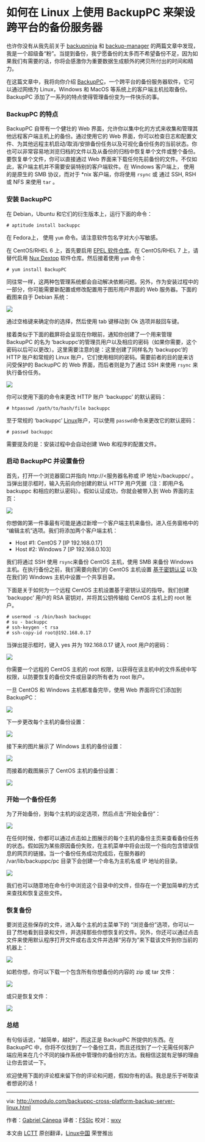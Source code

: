 如何在 Linux 上使用 BackupPC 来架设跨平台的备份服务器
================================================================================
也许你没有从我先前关于 [backupninja][1] 和 [backup-manager][2] 的两篇文章中发现，我是一个超级备“粉”。当提到备份，我宁愿备份的太多而不希望备份不足，因为如果我们有需要的话，你将会感激你为重要数据生成额外的拷贝所付出的时间和精力。

在这篇文章中，我将向你介绍 [BackupPC][3]，一个跨平台的备份服务器软件，它可以通过网络为 Linux，Windows 和 MacOS 等系统上的客户端主机拉取备份。BackupPC 添加了一系列的特点使得管理备份变为一件快乐的事。

### BackupPC 的特点 ###

BackupPC 自带有一个健壮的 Web 界面，允许你以集中化的方式来收集和管理其他远程客户端主机上的备份。通过使用它的 Web 界面，你可以检查日志和配置文件、为其他远程主机启动/取消/安排备份任务以及可视化备份任务的当前状态。你也可以非常容易地浏览归档的文件以及从备份的归档中恢复单个文件或整个备份。要恢复单个文件，你可以直接通过 Web 界面来下载任何先前备份的文件。不仅如此，客户端主机并不需要安装特别的客户端软件。在 Windows 客户端上， 使用的是原生的 SMB 协议，而对于 *nix 客户端，你将使用 `rsync` 或 通过 SSH, RSH 或 NFS 来使用 `tar` 。

### 安装 BackupPC ###

在 Debian，Ubuntu 和它们的衍生版本上，运行下面的命令：

    # aptitude install backuppc 

在 Fedora上， 使用 `yum` 命令。请注意软件包名字对大小写敏感。

在 CentOS/RHEL 6 上，首先要启用 [EPEL 软件仓库][4]。在 CentOS/RHEL 7 上，请替代启用 [Nux Dextop][5] 软件仓库。然后接着使用 `yum` 命令：

    # yum install BackupPC 

同往常一样，这两种包管理系统都会自动解决依赖问题。另外，作为安装过程中的一部分，你可能需要新配置或修改配置用于图形用户界面的 Web 服务器。下面的截图来自于 Debian 系统：

![](https://farm8.staticflickr.com/7573/16163781711_6218b620ef_c.jpg)

通过空格键来确定你的选择，然后使用 tab 键移动到 Ok 选项并敲回车键。

接着类似于下面的截屏将会呈现在你眼前，通知你创建了一个用来管理 BackupPC 的名为 ‘backuppc’的管理员用户以及相应的密码（如果你需要，这个密码以后可以更改）。这里需要注意的是：这里创建了同样名为 ‘backuppc’的 HTTP 账户和常规的 Linux 账户，它们使用相同的密码。需要前者的目的是来访问受保护的 BackupPC 的 Web 界面，而后者则是为了通过 SSH 来使用 `rsync` 来执行备份任务。

![](https://farm8.staticflickr.com/7579/15979622809_25e734658d_c.jpg)

你可以使用下面的命令来更改 HTTP 账户 ‘backuppc’ 的默认密码：

    # htpasswd /path/to/hash/file backuppc 

至于常规的 ‘backuppc’ [Linux][6]账户，可以使用 `passwd`命令来更改它的默认密码：

    # passwd backuppc 

需要提及的是：安装过程中会自动创建 Web 和程序的配置文件。

### 启动 BackupPC 并设置备份 ###

首先，打开一个浏览器窗口并指向 http://\<服务器名称或 IP 地址>/backuppc/ 。当弹出提示框时，输入先前向你创建的默认 HTTP 用户凭据（注：即用户名 backuppc 和相应的默认密码）。假如认证成功，你就会被带入到 Web 界面的主页：

![](https://farm9.staticflickr.com/8601/15543330314_f6fdaa235e_z.jpg)

你想做的第一件事最有可能是通过新增一个客户端主机来备份。进入任务窗格中的 “编辑主机”选项。我们将添加两个客户端主机：

- Host #1: CentOS 7 [IP 192.168.0.17]
- Host #2: Windows 7 [IP 192.168.0.103] 

我们将通过 SSH 使用 `rsync`来备份 CentOS 主机，使用 SMB 来备份 Windows 主机。在执行备份之前，我们需要向我们的 CentOS 主机设置 [基于密钥认证][7] 以及在我们的 Windows 主机中设置一个共享目录。

下面是关于如何为一个远程 CentOS 主机设置基于密钥认证的指导。我们创建 ‘backuppc’ 用户的 RSA 密钥对，并将其公钥传输给 CentOS 主机上的 root 账户。

    # usermod -s /bin/bash backuppc
    # su - backuppc
    # ssh-keygen -t rsa
    # ssh-copy-id root@192.168.0.17 

当弹出提示框时，键入 yes 并为 192.168.0.17 键入 root 用户的密码：

![](https://farm8.staticflickr.com/7496/16164929932_8fc817125d_b.jpg)

你需要一个远程的 CentOS 主机的 root 权限，以获得在该主机中的文件系统中写权限，以防要恢复的备份文件或目录的所有者为 root 账户。

一旦 CentOS 和 Windows 主机都准备完毕，使用 Web 界面将它们添加到 BackupPC：

![](https://farm9.staticflickr.com/8586/15979622709_76c2dcf68c_z.jpg)

下一步更改每个主机的备份设置：

![](https://farm8.staticflickr.com/7461/16163781611_765c147f9f_z.jpg)

接下来的图片展示了 Windows 主机的备份设置：

![](https://farm8.staticflickr.com/7480/16139884676_bddfafed75_z.jpg)

而接着的截图展示了 CentOS 主机的备份设置：

![](https://farm8.staticflickr.com/7557/16139884666_34ff8fd858_z.jpg)

### 开始一个备份任务 ###

为了开始备份，到每个主机的设定选项，然后点击“开始全备份”：

![](https://farm8.staticflickr.com/7536/15978247428_458c023f4c.jpg)

在任何时候，你都可以通过点击如上图展示的每个主机的备份主页来查看备份任务的状态。假如因为某些原因备份失败，在主机菜单中将会出现一个指向包含错误信息的网页的链接。当一个备份任务成功完成后，在服务器的 /var/lib/backuppc/pc 目录下会创建一个命名为主机名或 IP 地址的目录。

![](https://farm8.staticflickr.com/7549/16165680115_196ee42a49_z.jpg)

我们也可以随意地在命令行中浏览这个目录中的文件，但存在一个更加简单的方式来查找和恢复这些文件。

### 恢复备份 ###

要浏览这些保存的文件，进入每个主机的主菜单下的 “浏览备份”选项，你可以一目了然地看到目录和文件，并选择那些你想恢复的文件。另外，你还可以通过点击文件来使用默认程序打开文件或右击文件并选择“另存为”来下载该文件到你当前的机器上：

![](https://farm8.staticflickr.com/7506/16165680105_bd5883e0da_c.jpg)

如若你想，你可以下载一个包含所有你想备份的内容的 zip 或 tar 文件：

![](https://farm8.staticflickr.com/7507/15978247398_18e81667cd_z.jpg)

或只是恢复文件：

![](https://farm8.staticflickr.com/7545/15545911003_2aca8a36fc_z.jpg)

### 总结 ###

有句俗话说，"越简单，越好"，而这正是 BackupPC 所提供的东西。在 BackupPC 中，你将不仅找到了一个备份工具，而且还找到了一个无需任何客户端应用来在几个不同的操作系统中管理你的备份的方法。我相信这就有足够的理由让你去尝试一下。

欢迎使用下面的评论框来留下你的评论和问题，假如你有的话。我总是乐于听取读者想说的话！

--------------------------------------------------------------------------------

via: http://xmodulo.com/backuppc-cross-platform-backup-server-linux.html

作者：[Gabriel Cánepa][a]
译者：[FSSlc](https://github.com/FSSlc)
校对：[wxy](https://github.com/wxy)

本文由 [LCTT](https://github.com/LCTT/TranslateProject) 原创翻译，[Linux中国](http://linux.cn/) 荣誉推出

[a]:http://xmodulo.com/author/gabriel
[1]:http://linux.cn/article-5096-1.html
[2]:http://linux.cn/article-4586-1.html
[3]:http://backuppc.sourceforge.net/
[4]:http://linux.cn/article-2324-1.html
[5]:http://linux.cn/article-3889-1.html
[6]:http://xmodulo.com/recommend/linuxguide
[7]:http://xmodulo.com/how-to-enable-ssh-login-without.html
